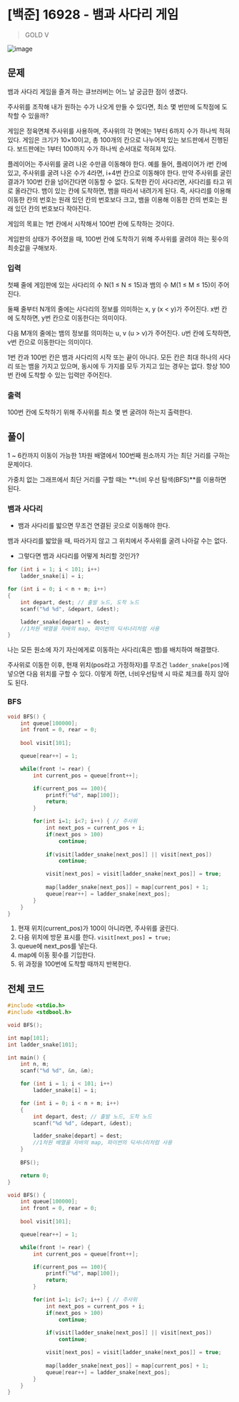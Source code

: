 # [백준] 16928 - 뱀과 사다리 게임

>GOLD V

![image](https://github.com/AtraFelis/Algorithm/assets/107051266/02a12dfd-fb89-4bea-abda-4f60e21b422f)

## 문제

뱀과 사다리 게임을 즐겨 하는 큐브러버는 어느 날 궁금한 점이 생겼다.

주사위를 조작해 내가 원하는 수가 나오게 만들 수 있다면, 최소 몇 번만에 도착점에 도착할 수 있을까?

게임은 정육면체 주사위를 사용하며, 주사위의 각 면에는 1부터 6까지 수가 하나씩 적혀있다. 게임은 크기가 10×10이고, 총 100개의 칸으로 나누어져 있는 보드판에서 진행된다. 보드판에는 1부터 100까지 수가 하나씩 순서대로 적혀져 있다.

플레이어는 주사위를 굴려 나온 수만큼 이동해야 한다. 예를 들어, 플레이어가 i번 칸에 있고, 주사위를 굴려 나온 수가 4라면, i+4번 칸으로 이동해야 한다. 만약 주사위를 굴린 결과가 100번 칸을 넘어간다면 이동할 수 없다. 도착한 칸이 사다리면, 사다리를 타고 위로 올라간다. 뱀이 있는 칸에 도착하면, 뱀을 따라서 내려가게 된다. 즉, 사다리를 이용해 이동한 칸의 번호는 원래 있던 칸의 번호보다 크고, 뱀을 이용해 이동한 칸의 번호는 원래 있던 칸의 번호보다 작아진다.

게임의 목표는 1번 칸에서 시작해서 100번 칸에 도착하는 것이다.

게임판의 상태가 주어졌을 때, 100번 칸에 도착하기 위해 주사위를 굴려야 하는 횟수의 최솟값을 구해보자.

### 입력

첫째 줄에 게임판에 있는 사다리의 수 N(1 ≤ N ≤ 15)과 뱀의 수 M(1 ≤ M ≤ 15)이 주어진다.

둘째 줄부터 N개의 줄에는 사다리의 정보를 의미하는 x, y (x < y)가 주어진다. x번 칸에 도착하면, y번 칸으로 이동한다는 의미이다.

다음 M개의 줄에는 뱀의 정보를 의미하는 u, v (u > v)가 주어진다. u번 칸에 도착하면, v번 칸으로 이동한다는 의미이다.

1번 칸과 100번 칸은 뱀과 사다리의 시작 또는 끝이 아니다. 모든 칸은 최대 하나의 사다리 또는 뱀을 가지고 있으며, 동시에 두 가지를 모두 가지고 있는 경우는 없다. 항상 100번 칸에 도착할 수 있는 입력만 주어진다.

### 출력

100번 칸에 도착하기 위해 주사위를 최소 몇 번 굴려야 하는지 출력한다.

## 풀이

1 ~ 6칸까지 이동이 가능한 1차원 배열에서 100번째 원소까지 가는 최단 거리를 구하는 문제이다.

가중치 없는 그래프에서 최단 거리를 구할 때는 **너비 우선 탐색(BFS)**를 이용하면 된다.

### 뱀과 사다리

- 뱀과 사다리를 밟으면 무조건 연결된 곳으로 이동해야 한다.

뱀과 사다리를 밟았을 때, 따라가지 않고 그 위치에서 주사위를 굴려 나아갈 수는 없다.

- 그렇다면 뱀과 사다리를 어떻게 처리할 것인가?

```C
for (int i = 1; i < 101; i++)
    ladder_snake[i] = i;

for (int i = 0; i < n + m; i++)
{
    int depart, dest; // 출발 노드, 도착 노드
    scanf("%d %d", &depart, &dest);

    ladder_snake[depart] = dest;
    //1차원 배열을 자바의 map, 파이썬의 딕셔너리처럼 사용  
}
```

나는 모든 원소에 자기 자신에게로 이동하는 사다리(혹은 뱀)를 배치하여 해결했다.

주사위로 이동한 이후, 현재 위치(pos라고 가정하자)를 무조건 ```ladder_snake[pos]```에 넣으면 다음 위치를 구할 수 있다. 이렇게 하면, 너비우선탐색 시 따로 체크를 하지 않아도 된다.

### BFS

```C
void BFS() {
    int queue[100000];
    int front = 0, rear = 0;
    
    bool visit[101];

    queue[rear++] = 1;

    while(front != rear) {
        int current_pos = queue[front++];

        if(current_pos == 100){
            printf("%d", map[100]);
            return;
        }

        for(int i=1; i<7; i++) { // 주사위
            int next_pos = current_pos + i;
            if(next_pos > 100)
                continue;
    
            if(visit[ladder_snake[next_pos]] || visit[next_pos])
                continue;

            visit[next_pos] = visit[ladder_snake[next_pos]] = true;
            
            map[ladder_snake[next_pos]] = map[current_pos] + 1;
            queue[rear++] = ladder_snake[next_pos];
        }
    }
}
```

1. 현재 위치(current_pos)가 100이 아니라면, 주사위를 굴린다.
2. 다음 위치에 방문 표시를 한다. `visit[next_pos] = true;`
3. queue에 next_pos를 넣는다.
4. map에 이동 횟수를 기입한다.
5. 위 과정을 100번에 도착할 때까지 반복한다.

## 전체 코드

```C
#include <stdio.h>
#include <stdbool.h>

void BFS();

int map[101];
int ladder_snake[101];

int main() {   
    int n, m;
    scanf("%d %d", &n, &m);

    for (int i = 1; i < 101; i++)
        ladder_snake[i] = i;

    for (int i = 0; i < n + m; i++)
    {
        int depart, dest; // 출발 노드, 도착 노드
        scanf("%d %d", &depart, &dest);

        ladder_snake[depart] = dest;
        //1차원 배열을 자바의 map, 파이썬의 딕셔너리처럼 사용  
    }
    
    BFS();

    return 0;
}

void BFS() {
    int queue[100000];
    int front = 0, rear = 0;
    
    bool visit[101];

    queue[rear++] = 1;

    while(front != rear) {
        int current_pos = queue[front++];

        if(current_pos == 100){
            printf("%d", map[100]);
            return;
        }

        for(int i=1; i<7; i++) { // 주사위
            int next_pos = current_pos + i;
            if(next_pos > 100)
                continue;
    
            if(visit[ladder_snake[next_pos]] || visit[next_pos])
                continue;

            visit[next_pos] = visit[ladder_snake[next_pos]] = true;
            
            map[ladder_snake[next_pos]] = map[current_pos] + 1;
            queue[rear++] = ladder_snake[next_pos];
        }
    }
}
```